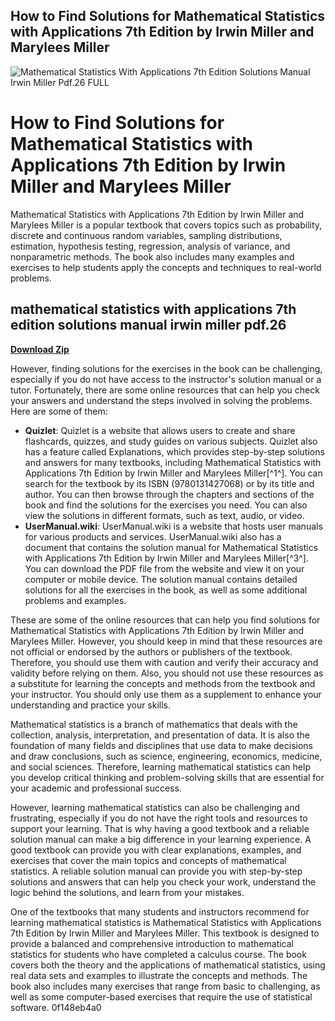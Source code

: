 ## How to Find Solutions for Mathematical Statistics with Applications 7th Edition by Irwin Miller and Marylees Miller

 
![Mathematical Statistics With Applications 7th Edition Solutions Manual Irwin Miller Pdf.26 __FULL__](https://encrypted-tbn3.gstatic.com/images?q=tbn:ANd9GcRE3tHOfVampg0XuIrKDG7fw8BoDyugOkeAoVTBc1W-0v2Na6DmUAy5haE)

 
# How to Find Solutions for Mathematical Statistics with Applications 7th Edition by Irwin Miller and Marylees Miller
 
Mathematical Statistics with Applications 7th Edition by Irwin Miller and Marylees Miller is a popular textbook that covers topics such as probability, discrete and continuous random variables, sampling distributions, estimation, hypothesis testing, regression, analysis of variance, and nonparametric methods. The book also includes many examples and exercises to help students apply the concepts and techniques to real-world problems.
 
## mathematical statistics with applications 7th edition solutions manual irwin miller pdf.26


[**Download Zip**](https://www.google.com/url?q=https%3A%2F%2Fshurll.com%2F2tK0Zt&sa=D&sntz=1&usg=AOvVaw3k6nYhzPhKmymmtz7K3_q-)

 
However, finding solutions for the exercises in the book can be challenging, especially if you do not have access to the instructor's solution manual or a tutor. Fortunately, there are some online resources that can help you check your answers and understand the steps involved in solving the problems. Here are some of them:
 
- **Quizlet**: Quizlet is a website that allows users to create and share flashcards, quizzes, and study guides on various subjects. Quizlet also has a feature called Explanations, which provides step-by-step solutions and answers for many textbooks, including Mathematical Statistics with Applications 7th Edition by Irwin Miller and Marylees Miller[^1^]. You can search for the textbook by its ISBN (9780131427068) or by its title and author. You can then browse through the chapters and sections of the book and find the solutions for the exercises you need. You can also view the solutions in different formats, such as text, audio, or video.
- **UserManual.wiki**: UserManual.wiki is a website that hosts user manuals for various products and services. UserManual.wiki also has a document that contains the solution manual for Mathematical Statistics with Applications 7th Edition by Irwin Miller and Marylees Miller[^3^]. You can download the PDF file from the website and view it on your computer or mobile device. The solution manual contains detailed solutions for all the exercises in the book, as well as some additional problems and examples.

These are some of the online resources that can help you find solutions for Mathematical Statistics with Applications 7th Edition by Irwin Miller and Marylees Miller. However, you should keep in mind that these resources are not official or endorsed by the authors or publishers of the textbook. Therefore, you should use them with caution and verify their accuracy and validity before relying on them. Also, you should not use these resources as a substitute for learning the concepts and methods from the textbook and your instructor. You should only use them as a supplement to enhance your understanding and practice your skills.
  
Mathematical statistics is a branch of mathematics that deals with the collection, analysis, interpretation, and presentation of data. It is also the foundation of many fields and disciplines that use data to make decisions and draw conclusions, such as science, engineering, economics, medicine, and social sciences. Therefore, learning mathematical statistics can help you develop critical thinking and problem-solving skills that are essential for your academic and professional success.
 
However, learning mathematical statistics can also be challenging and frustrating, especially if you do not have the right tools and resources to support your learning. That is why having a good textbook and a reliable solution manual can make a big difference in your learning experience. A good textbook can provide you with clear explanations, examples, and exercises that cover the main topics and concepts of mathematical statistics. A reliable solution manual can provide you with step-by-step solutions and answers that can help you check your work, understand the logic behind the solutions, and learn from your mistakes.
 
One of the textbooks that many students and instructors recommend for learning mathematical statistics is Mathematical Statistics with Applications 7th Edition by Irwin Miller and Marylees Miller. This textbook is designed to provide a balanced and comprehensive introduction to mathematical statistics for students who have completed a calculus course. The book covers both the theory and the applications of mathematical statistics, using real data sets and examples to illustrate the concepts and methods. The book also includes many exercises that range from basic to challenging, as well as some computer-based exercises that require the use of statistical software.
 0f148eb4a0
